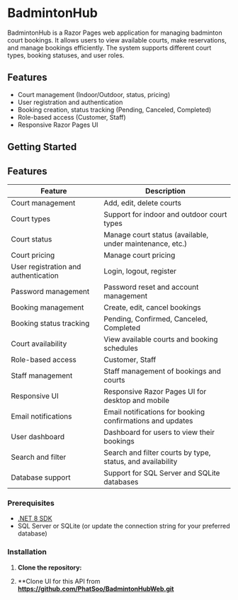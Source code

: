 # BadmintonHub

BadmintonHub is a Razor Pages web application for managing badminton court bookings. It allows users to view available courts, make reservations, and manage bookings efficiently. The system supports different court types, booking statuses, and user roles.

## Features

- Court management (Indoor/Outdoor, status, pricing)
- User registration and authentication
- Booking creation, status tracking (Pending, Canceled, Completed)
- Role-based access (Customer, Staff)
- Responsive Razor Pages UI

## Getting Started

## Features
| Feature | Description |
|---------|-------------|
| Court management | Add, edit, delete courts |
| Court types | Support for indoor and outdoor court types |
| Court status | Manage court status (available, under maintenance, etc.) |
| Court pricing | Manage court pricing |
| User registration and authentication | Login, logout, register |
| Password management | Password reset and account management |
| Booking management | Create, edit, cancel bookings |
| Booking status tracking | Pending, Confirmed, Canceled, Completed |
| Court availability | View available courts and booking schedules |
| Role-based access | Customer, Staff |
| Staff management | Staff management of bookings and courts |
| Responsive UI | Responsive Razor Pages UI for desktop and mobile |
| Email notifications | Email notifications for booking confirmations and updates |
| User dashboard | Dashboard for users to view their bookings |
| Search and filter | Search and filter courts by type, status, and availability |
| Database support | Support for SQL Server and SQLite databases |

### Prerequisites

- [.NET 8 SDK](https://dotnet.microsoft.com/download/dotnet/8.0)
- SQL Server or SQLite (or update the connection string for your preferred database)

### Installation

1. **Clone the repository:**

2. **Clone UI for this API from **https://github.com/PhatSoo/BadmintonHubWeb.git**